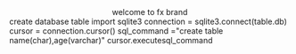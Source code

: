 <center>welcome to fx brand </center>
create database table
import sqlite3
connection = sqlite3.connect(table.db)
cursor = connection.cursor()
sql_command ="create table name(char),age(varchar)"
cursor.executesql_command

<!---
barath1026/barath1026 is a ✨ special ✨ repository because its `README.md` (this file) appears on your GitHub profile.
You can click the Preview link to take a look at your changes.
--->
